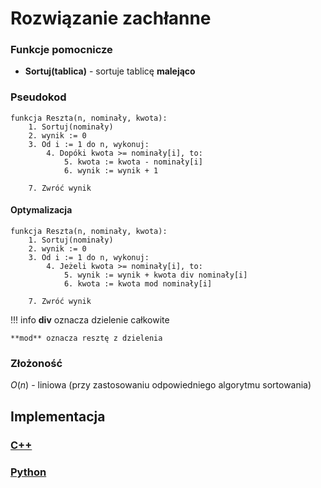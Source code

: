 # Rozwiązanie zachłanne

### Funkcje pomocnicze

- **Sortuj(tablica)** - sortuje tablicę **malejąco**

### Pseudokod

```
funkcja Reszta(n, nominały, kwota):
    1. Sortuj(nominały)
    2. wynik := 0
    3. Od i := 1 do n, wykonuj:
        4. Dopóki kwota >= nominały[i], to:
            5. kwota := kwota - nominały[i]
            6. wynik := wynik + 1
            
    7. Zwróć wynik
```

#### Optymalizacja

```
funkcja Reszta(n, nominały, kwota):
    1. Sortuj(nominały)
    2. wynik := 0
    3. Od i := 1 do n, wykonuj:
        4. Jeżeli kwota >= nominały[i], to:
            5. wynik := wynik + kwota div nominały[i]
            6. kwota := kwota mod nominały[i]
            
    7. Zwróć wynik
```

!!! info
	**div** oznacza dzielenie całkowite
	
	**mod** oznacza resztę z dzielenia

### Złożoność

$O(n)$ - liniowa (przy zastosowaniu odpowiedniego algorytmu sortowania)

## Implementacja

### [C++](../../../programming/c++/algorithms/integers/change.md)

### [Python](../../../programming/python/algorithms/integers/change.md)
